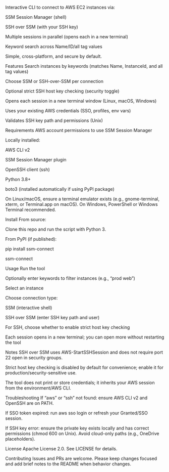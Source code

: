 Interactive CLI to connect to AWS EC2 instances via:

SSM Session Manager (shell)

SSH over SSM (with your SSH key)

Multiple sessions in parallel (opens each in a new terminal)

Keyword search across Name/ID/all tag values

Simple, cross-platform, and secure by default.

Features
Search instances by keywords (matches Name, InstanceId, and all tag values)

Choose SSM or SSH-over-SSM per connection

Optional strict SSH host key checking (security toggle)

Opens each session in a new terminal window (Linux, macOS, Windows)

Uses your existing AWS credentials (SSO, profiles, env vars)

Validates SSH key path and permissions (Unix)

Requirements
AWS account permissions to use SSM Session Manager

Locally installed:

AWS CLI v2

SSM Session Manager plugin

OpenSSH client (ssh)

Python 3.8+

boto3 (installed automatically if using PyPI package)

On Linux/macOS, ensure a terminal emulator exists (e.g., gnome-terminal, xterm, or Terminal.app on macOS). On Windows, PowerShell or Windows Terminal recommended.

Install
From source:

Clone this repo and run the script with Python 3.

From PyPI (if published):

pip install ssm-connect

ssm-connect

Usage
Run the tool

Optionally enter keywords to filter instances (e.g., “prod web”)

Select an instance

Choose connection type:

SSM (interactive shell)

SSH over SSM (enter SSH key path and user)

For SSH, choose whether to enable strict host key checking

Each session opens in a new terminal; you can open more without restarting the tool

Notes
SSH over SSM uses AWS-StartSSHSession and does not require port 22 open in security groups.

Strict host key checking is disabled by default for convenience; enable it for production/security-sensitive use.

The tool does not print or store credentials; it inherits your AWS session from the environment/AWS CLI.

Troubleshooting
If “aws” or “ssh” not found: ensure AWS CLI v2 and OpenSSH are on PATH.

If SSO token expired: run aws sso login or refresh your Granted/SSO session.

If SSH key error: ensure the private key exists locally and has correct permissions (chmod 600 on Unix). Avoid cloud-only paths (e.g., OneDrive placeholders).

License
Apache License 2.0. See LICENSE for details.

Contributing
Issues and PRs are welcome. Please keep changes focused and add brief notes to the README when behavior changes.